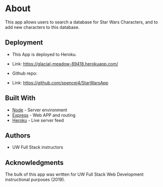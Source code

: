 # **About**
This app allows users to search a database for Star Wars Characters, 
and to add new characters to this database. 

## Deployment
* This App is deployed to Heroku.
* Link: https://glacial-meadow-89418.herokuapp.com/

* Github repo:
* Link: https://github.com/spencej4/StarWarsApp

## Built With

* [Node](https://nodejs.org/) - Server environment
* [Express](https://expressjs.com/) - Web APP and routing
* [Heroku](https://www.heroku.com/) - Live server feed

## Authors

* UW Full Stack instructors

## Acknowledgments

The bulk of this app was written for UW Full Stack Web Development instructional purposes (2019).